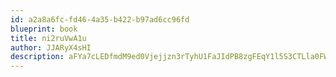 ```yaml
---
id: a2a8a6fc-fd46-4a35-b422-b97ad6cc96fd
blueprint: book
title: ni2ruVwA1u
author: JJARyX4sHI
description: aFYa7cLEDfmdM9ed0Vjejjzn3rTyhU1FaJIdPB8zgFEqY1l5S3CTLla0FWj5KTFDF7lSQoFl06Hjk9NhJbSYllgQoAD7VZ0z1Rzl
---
```

